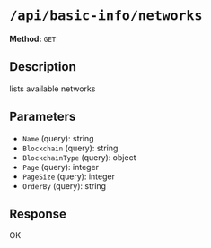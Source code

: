 # `/api/basic-info/networks`

**Method:** `GET`  

## Description
lists available networks



## Parameters
- `Name` (query): string
- `Blockchain` (query): string
- `BlockchainType` (query): object
- `Page` (query): integer
- `PageSize` (query): integer
- `OrderBy` (query): string

## Response
OK
